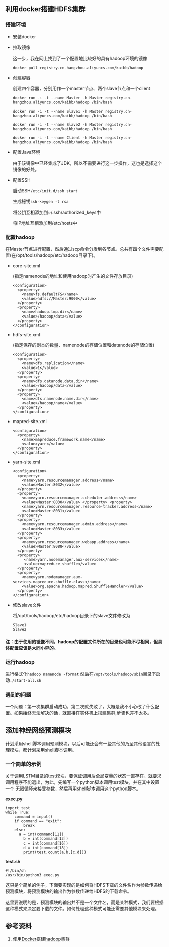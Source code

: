 ## 利用docker搭建HDFS集群

### 搭建环境

- 安装docker

- 拉取镜像

  这一步，我在网上找到了一个配置地比较好的具有hadoop环境的镜像

  ```docker pull registry.cn-hangzhou.aliyuncs.com/kaibb/hadoop```

- 创建容器
  
  创建四个容器，分别用作一个master节点、两个slave节点和一个client
  
  ```docker run -i -t --name Master -h Master registry.cn-hangzhou.aliyuncs.com/kaibb/hadoop /bin/bash```

  ```docker run -i -t --name Slave1 -h Master registry.cn-hangzhou.aliyuncs.com/kaibb/hadoop /bin/bash```

  ```docker run -i -t --name Slave2 -h Master registry.cn-hangzhou.aliyuncs.com/kaibb/hadoop /bin/bash```

  ```docker run -i -t --name Client -h Master registry.cn-hangzhou.aliyuncs.com/kaibb/hadoop /bin/bash```

- 配置Java环境
  
  由于该镜像中已经集成了JDK，所以不需要进行这一步操作，这也是选择这个镜像的好处。

- 配置SSH
  
  启动SSH```/etc/init.d/ssh start```
  
  生成秘钥```ssh-keygen -t rsa```

  将公钥互相添加到~/.ssh/authorized_keys中
  
  将IP地址互相添加到/etc/hosts中
  
### 配置hadoop
  
  在Master节点进行配置，然后通过scp命令分发到各节点。总共有四个文件需要配置(在/opt/tools/hadoop/etc/hadoop目录下)。
  
- core-site.xml

  (指定namenode的地址和使用hadoop时产生的文件存放目录)
  
  ```
  <configuration>
    <property>
      <name>fs.defaultFS</name>
      <value>hdfs://Master:9000</value>
    </property>
    <property>
      <name>hadoop.tmp.dir</name>
      <value>/hadoop/data</value>
    </property>
  </configuration>
  ```

- hdfs-site.xml

  (指定保存的副本的数量、namenode的存储位置和datanode的存储位置)

  ```
  <configuration>
    <property>
      <name>dfs.replication</name>
      <value>1</value>
    </property>
    <property>
      <name>dfs.datanode.data.dir</name>
      <value>/hadoop/data</value>
    </property>
    <property>
      <name>dfs.namenode.name.dir</name>
      <value>/hadoop/name</value>
    </property>
  </configuration>
  ```
  
- mapred-site.xml
  
  ```
  <configuration>
    <property>
      <name>mapreduce.framework.name</name>
      <value>yarn</value>
    </property>
  </configuration>
  ```
  
- yarn-site.xml

  ```
  <configuration>
    <property>
      <name>yarn.resourcemanager.address</name>
      <value>Master:8032</value>
    </property>
    <property>
      <name>yarn.resourcemanager.scheduler.address</name>
      <value>Master:8030</value> </property> <property>
      <name>yarn.resourcemanager.resource-tracker.address</name>
      <value>Master:8031</value>
    </property>
    <property>
      <name>yarn.resourcemanager.admin.address</name>
      <value>Master:8033</value>
    </property>
    <property>
      <name>yarn.resourcemanager.webapp.address</name>
      <value>Master:8088</value>
    </property>
    <property>
       <name>yarn.nodemanager.aux-services</name>
       <value>mapreduce_shuffle</value>
    </property>
    <property>
      <name>yarn.nodemanager.aux-services.mapreduce.shuffle.class</name>
      <value>org.apache.hadoop.mapred.ShuffleHandler</value>
    </property>
  </configuration>
  ```
  
- 修改slave文件

  将/opt/tools/hadoop/etc/hadoop目录下的slave文件修改为
  
  ```
  Slave1
  Slave2
  ```
  
#### 注：由于使用的镜像不同，hadoop的配置文件所在的目录也可能不尽相同，但具体配置应该是大同小异的。
  
### 运行hadoop

  进行格式化```hadoop namenode -format```
  然后在```/opt/tools/hadoop/sbin```目录下启动```./start-all.sh```
  
### 遇到的问题

  一个问题：第一次集群启动成功，第二次就失败了，大概是我不小心改了什么配置。如果始终无法解决的话，就直接在实体机上搭建集群,步骤也差不太多。
  
## 添加神经网络预测模块

  计划采用shell脚本调用预测模块，以后可能还会有一些其他的乃至其他语言的处理模块，都计划采用shell脚本调用。

  ### 一个简单的示例
  
  关于调用LSTM目录的test模块，要保证调用后全局变量的状态一直存在，就要求调用程序不能退出，为此，先编写一个python脚本调用test模块，并在其中设置一个
  无限循环来接受参数，然后再用shell脚本调用这个python脚本。
  
  __exec.py__
  
  ```
  import test
  while True:
	  command = input()
	  if command == "exit":
		  break
	  else:
	  	a = int(command[11])
		  b = int(command[13])
		  c = int(command[16])
		  d = int(command[18])
		  print(test.count(a,b,[c,d]))
  ```
  
  __test.sh__
  
  ```
  #!/bin/sh
  /usr/bin/python3 exec.py
  ```
  这只是个简单的例子，下面要实现的是如何将HDFS下载的文件名作为参数传递给预测模块，将预测模块的输出作为参数传递给HDFS的下载命令。
  
  这里要说明的是，预测模块的输出并不是一个文件名，而是某种模式，我们要根据这种模式来决定要下载的文件。如何处理这种模式可能还需要其他模块来处理。
  
## 参考资料

1. [使用Docker搭建hadoop集群](https://blog.csdn.net/qq_33530388/article/details/72811705)
  
